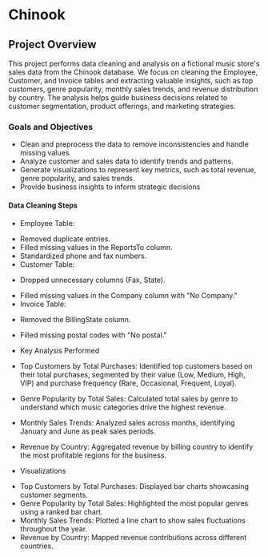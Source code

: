 # Chinook


## Project Overview
This project performs data cleaning and analysis on a fictional music store's sales data from the Chinook database. We focus on cleaning the Employee, Customer, and Invoice tables and extracting valuable insights, such as top customers, genre popularity, monthly sales trends, and revenue distribution by country. The analysis helps guide business decisions related to customer segmentation, product offerings, and marketing strategies.

### Goals and Objectives
- Clean and preprocess the data to remove inconsistencies and handle missing values.
- Analyze customer and sales data to identify trends and patterns.
- Generate visualizations to represent key metrics, such as total revenue, genre popularity, and sales trends.
- Provide business insights to inform strategic decisions

#### Data Cleaning Steps
* Employee Table:

- Removed duplicate entries.
- Filled missing values in the ReportsTo column.
- Standardized phone and fax numbers.
- Customer Table:

* Dropped unnecessary columns (Fax, State).
- Filled missing values in the Company column with "No Company."
- Invoice Table:

* Removed the BillingState column.
  
* Filled missing postal codes with "No postal."




* Key Analysis Performed
  
- Top Customers by Total Purchases: Identified top customers based on their total purchases, segmented by their value (Low, Medium, High, VIP) and purchase frequency (Rare, Occasional, Frequent, Loyal).

- Genre Popularity by Total Sales: Calculated total sales by genre to understand which music categories drive the highest revenue.

- Monthly Sales Trends: Analyzed sales across months, identifying January and June as peak sales periods.

- Revenue by Country: Aggregated revenue by billing country to identify the most profitable regions for the business.

* Visualizations
  
- Top Customers by Total Purchases: Displayed bar charts showcasing customer segments.
- Genre Popularity by Total Sales: Highlighted the most popular genres using a ranked bar chart.
- Monthly Sales Trends: Plotted a line chart to show sales fluctuations throughout the year.
- Revenue by Country: Mapped revenue contributions across different countries.
